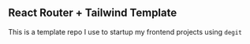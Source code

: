 ## React Router + Tailwind Template
This is a template repo I use to startup my frontend projects using `degit`